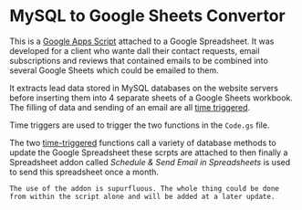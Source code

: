 # MySQL to Google Sheets Convertor
This is a [Google Apps Script](https://script.google.com) attached to a Google Spreadsheet. It was developed for a client who wante dall their contact requests, email subscriptions and reviews that contained emails to be combined into several Google Sheets which could be emailed to them.

It extracts lead data stored in MySQL databases on the website servers before inserting them into 4 separate sheets of a Google Sheets workbook. The filling of data and sending of an email are all [time triggered](https://developers.google.com/apps-script/guides/triggers/installable).

Time triggers are used to trigger the two functions in the `Code.gs` file.

The two [time-triggered](https://developers.google.com/apps-script/guides/triggers/installable) functions call a variety of database methods to update the Google Spreadsheet these scrpts are attached to then finally a Spreadsheet addon called *Schedule & Send Email in Spreadsheets* is used to send this spreadsheet once a month. 

    The use of the addon is supurfluous. The whole thing could be done from within the script alone and will be added at a later update.
